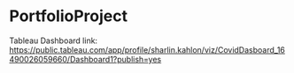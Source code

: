 # PortfolioProject

Tableau Dashboard link: https://public.tableau.com/app/profile/sharlin.kahlon/viz/CovidDasboard_16490026059660/Dashboard1?publish=yes
